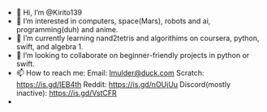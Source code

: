 - 👋 Hi, I’m @Kirito139
- 👀 I’m interested in computers, space(Mars), robots and ai, programming(duh) and anime.
- 🌱 I’m currently learning nand2tetris and algorithims on coursera, python, swift, and algebra 1.
- 💞️ I’m looking to collaborate on beginner-friendly projects in python or swift.
- 📫 How to reach me:  Email: lmulder@duck.com Scratch: https://is.gd/IEB4th Reddit: https://is.gd/nOUjUu Discord(mostly inactive): https://is.gd/VstCFR
- 

<!---
Kirito139/Kirito139 is a ✨ special ✨ repository because its `README.md` (this file) appears on your GitHub profile.
You can click the Preview link to take a look at your changes.
--->

